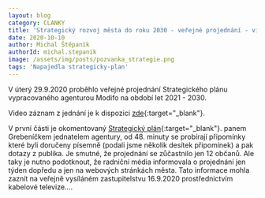 ```yaml
---
layout: blog
category: CLANKY
title: 'Strategický rozvoj města do roku 2030 - veřejné projednání - video'
date: 2020-10-10
author: Michal Štěpaník
authorId: michal.stepanik
image: /assets/img/posts/pozvanka_strategie.png
tags: 'Napajedla strategicky-plan'
---
```




V úterý 29.9.2020 proběhlo veřejné projednání Strategického plánu vypracovaného agenturou Modifo na období let 2021 - 2030.

Video záznam z jednání je k dispozici [zde](https://www.napajedla.cz/aktualne/novinky/pozvanka-na-verejne-projednani-strategicky-rozvoj-mesta-1026cs.html){:target="_blank"}.


 
  
  
 V první části je okomentovaný [Strategický plán](https://drive.google.com/file/d/1mVMsU4kD88Ebo1lJB20gCyEKZeUD3bzh/view?usp=sharing){:target="_blank"}.  panem Grebeníčkem jednatelem agentury, od 48. minuty se probírají připomínky které byli doručeny písemně (podali jsme několik desítek připomínek) a pak dotazy z publika. Je smutné, že projednání se zůčastnilo jen 12 občanů. Ale taky je nutno podotknout, že radniční média informovala o projednání jen týden dopředu a jen na webových stránkách města. Tato informace mohla zaznít na veřejně vysíláném zastupitelstvu 16.9.2020 prostřednictvím kabelové televize.... 
